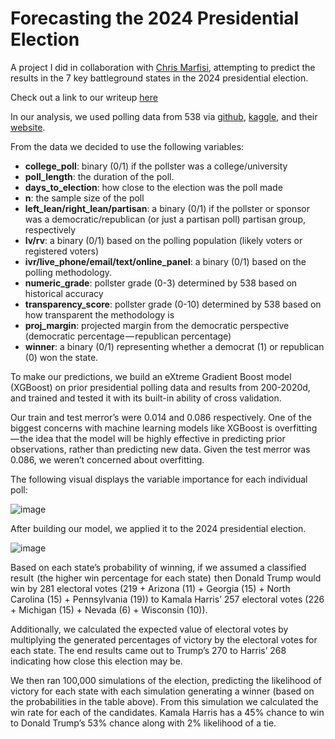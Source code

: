 # Forecasting the 2024 Presidential Election

A project I did in collaboration with [Chris Marfisi](https://www.linkedin.com/in/chris-marfisi-317505227/), attempting to predict the results in the 7 key battleground states in the 2024 presidential election. 

Check out a link to our writeup [here](https://jarrettmarkman.substack.com/p/forecasting-the-2024-presidential)

In our analysis, we used polling data from 538 via [github](https://github.com/fivethirtyeight/data/blob/master/pollster-ratings/raw_polls.csv), [kaggle](https://www.kaggle.com/datasets/fivethirtyeight/2016-election-polls), and their [website](https://projects.fivethirtyeight.com/polls/).

From the data we decided to use the following variables: 
- **college_poll**: binary (0/1) if the pollster was a college/university
- **poll_length**: the duration of the poll.
- **days_to_election**: how close to the election was the poll made
- **n**: the sample size of the poll
- **left_lean/right_lean/partisan**: a binary (0/1) if the pollster or sponsor was a democratic/republican (or just a partisan poll) partisan group, respectively
- **lv/rv**: a binary (0/1) based on the polling population (likely voters or registered voters)
- **ivr/live_phone/email/text/online_panel**: a binary (0/1) based on the polling methodology.
- **numeric_grade**: pollster grade (0-3) determined by 538 based on historical accuracy
- **transparency_score**: pollster grade (0-10) determined by 538 based on how transparent the methodology is
- **proj_margin**: projected margin from the democratic perspective (democratic percentage — republican percentage)
- **winner**: a binary (0/1) representing whether a democrat (1) or republican (0) won the state.

To make our predictions, we build an eXtreme Gradient Boost model (XGBoost) on prior presidential polling data and results from 200-2020d, and trained and tested it with its built-in ability of cross validation. 

Our train and test merror’s were 0.014 and 0.086 respectively. One of the biggest concerns with machine learning models like XGBoost is overfitting — the idea that the model will be highly effective in predicting prior observations, rather than predicting new data. Given the test merror was 0.086, we weren’t concerned about overfitting.

The following visual displays the variable importance for each individual poll:

![image](https://substackcdn.com/image/fetch/f_auto,q_auto:good,fl_progressive:steep/https%3A%2F%2Fsubstack-post-media.s3.amazonaws.com%2Fpublic%2Fimages%2F9dfcd8cf-0bbf-447e-a7c8-9d830a3512c2_1600x964.png)

After building our model, we applied it to the 2024 presidential election. 

![image](https://substackcdn.com/image/fetch/w_1456,c_limit,f_webp,q_auto:good,fl_progressive:steep/https%3A%2F%2Fsubstack-post-media.s3.amazonaws.com%2Fpublic%2Fimages%2F54ac6086-4b47-4142-a51c-5ba9d8d71c44_550x694.png)

Based on each state’s probability of winning, if we assumed a classified result  (the higher win percentage for each state)  then Donald Trump would win by 281 electoral votes (219 + Arizona (11) + Georgia (15) + North Carolina (15) + Pennsylvania (19)) to Kamala Harris’ 257 electoral votes (226 + Michigan (15) + Nevada (6) + Wisconsin (10)).

Additionally, we calculated the expected value of electoral votes by multiplying the generated percentages of victory by the electoral votes for each state. The end results came out to Trump’s 270 to Harris’ 268 indicating how close this election may be.

We then ran 100,000 simulations of the election, predicting the likelihood of victory for each state with each simulation generating a winner (based on the probabilities in the table above). From this simulation we calculated the win rate for each of the candidates. Kamala Harris has a 45% chance to win to Donald Trump’s 53% chance along with 2% likelihood of a tie.
